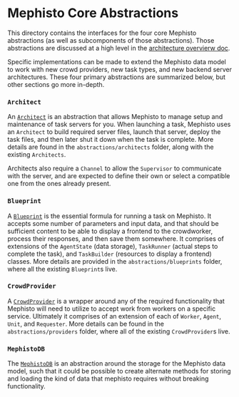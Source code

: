 # Mephisto Core Abstractions
This directory contains the interfaces for the four core Mephisto abstractions (as well as subcomponents of those abstractions). Those abstractions are discussed at a high level in the [architecture overvierw doc](https://github.com/facebookresearch/Mephisto/blob/master/docs/architecture_overview.md).

Specific implementations can be made to extend the Mephisto data model to work with new crowd providers, new task types, and new backend server architectures. These four primary abstractions are summarized below, but other sections go more in-depth.

### `Architect`
An [`Architect`](https://github.com/facebookresearch/Mephisto/blob/master/mephisto/abstractions/architects/README.md#architect) is an abstraction that allows Mephisto to manage setup and maintenance of task servers for you. When launching a task, Mephisto uses an `Architect` to build required server files, launch that server, deploy the task files, and then later shut it down when the task is complete. More details are found in the `abstractions/architects` folder, along with the existing `Architects`.

Architects also require a `Channel` to allow the `Supervisor` to communicate with the server, and are expected to define their own or select a compatible one from the ones already present.

### `Blueprint`
A [`Blueprint`](https://github.com/facebookresearch/Mephisto/blob/master/mephisto/abstractions/blueprints/README.md#overview) is the essential formula for running a task on Mephisto. It accepts some number of parameters and input data, and that should be sufficient content to be able to display a frontend to the crowdworker, process their responses, and then save them somewhere. It comprises of extensions of the `AgentState` (data storage), `TaskRunner` (actual steps to complete the task), and `TaskBuilder` (resources to display a frontend) classes. More details are provided in the `abstractions/blueprints` folder, where all the existing `Blueprint`s live.

### `CrowdProvider`
A [`CrowdProvider`](https://github.com/facebookresearch/Mephisto/blob/master/mephisto/abstractions/providers/README.md#implementation-details) is a wrapper around any of the required functionality that Mephisto will need to utilize to accept work from workers on a specific service. Ultimately it comprises of an extension of each of `Worker`, `Agent`, `Unit`, and `Requester`. More details can be found in the `abstractions/providers` folder, where all of the existing `CrowdProvider`s live.

### `MephistoDB`
The [`MephistoDB`](https://github.com/facebookresearch/Mephisto/blob/master/mephisto/abstractions/databases/README.md) is an abstraction around the storage for the Mephisto data model, such that it could be possible to create alternate methods for storing and loading the kind of data that mephisto requires without breaking functionality.